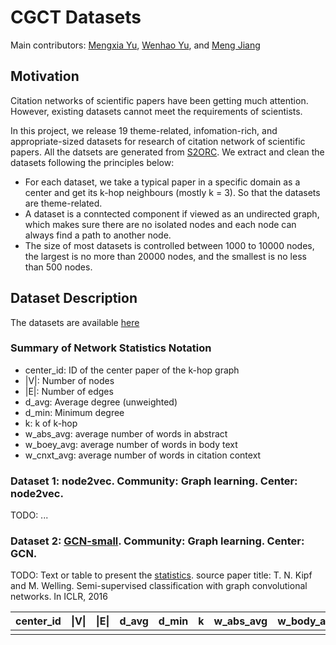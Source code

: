 # CGCT Datasets
Main contributors: [Mengxia Yu](myu2@nd.edu), [Wenhao Yu](wyu1@nd.edu), and [Meng Jiang](mjiang2@nd.edu)

## Motivation
Citation networks of scientific papers have been getting much attention. However, existing datasets cannot meet the requirements of scientists. 

In this project, we release 19 theme-related, infomation-rich, and appropriate-sized datasets for research of citation network of scientific papers. All the datsets are generated from [S2ORC](https://github.com/allenai/s2orc). We extract and clean the datasets following the principles below:

- For each dataset, we take a typical paper in a specific domain as a center and get its k-hop neighbours (mostly k = 3). So that the datasets are theme-related. 
- A dataset is a conntected component if viewed as an undirected graph, which makes sure there are no isolated nodes and each node can always find a path to another node.
- The size of most datasets is controlled between 1000 to 10000 nodes, the largest is no more than 20000 nodes, and the smallest is no less than 500 nodes.

## Dataset Description
The datasets are available [here](https://drive.google.com/file/d/1Gv0pGj7OIFBkixNpkGoPet-DgjTCL8xa/view?usp=sharing)
### Summary of Network Statistics Notation
- center_id: ID of the center paper of the k-hop graph
- |V|: Number of  nodes
- |E|: Number of edges
- d_avg: Average degree (unweighted)
- d_min: Minimum degree
- k: k of k-hop
- w_abs_avg: average number of words in abstract
- w_boey_avg: average number of words in body text
- w_cnxt_avg: average number of words in citation context

### Dataset 1: node2vec. Community: Graph learning. Center: node2vec.
TODO: ...

### Dataset 2: [GCN-small](https://github.com/dmsquare/CiteExplainer/tree/master/CGCT-GCN-small). Community: Graph learning. Center: GCN.

TODO: Text or table to present the [statistics](https://github.com/dmsquare/CiteExplainer/blob/master/CGCT-GCN-small/ReadMe.txt).
source paper title: T. N. Kipf and M. Welling. Semi-supervised classification with graph convolutional networks.
In ICLR, 2016

| center_id | \|V\| | \|E\| | d_avg | d_min | k | w_abs_avg | w_body_avg | w_cnxt_avg |
|------------|-------|-------|-------|-------|---|-----------|------------|------------|
|            |       |       |       |       |   |           |            |            |





